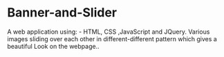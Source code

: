 # Banner-and-Slider
A web application using: - HTML, CSS ,JavaScript and JQuery. Various images sliding over each other in different-different pattern which gives a beautiful Look on the webpage..
